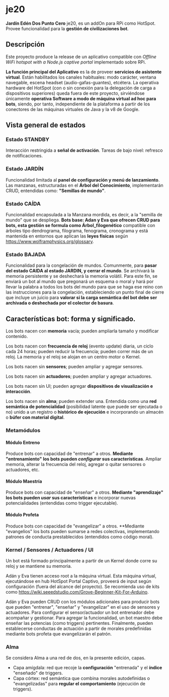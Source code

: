 # je20
**Jardín Edén Dos Punto Cero** je20, es un addOn para RPi como HotSpot. Provee funcionalidad para la **gestión de civilizaciones bot**.

## Descripción
Este proyecto produce la release de un aplicativo compatible con *Offline WiFi hotspot with a Node.js captive portal* implementado sobre RPi.

**La función principal del Aplicativo** es la de proveer **servicios de asistente virtual**. Están habilitados los canales habituales: modo carácter, ventana navegable, escena headset (audio-gafas-guantes), etcétera. La operativa hardware del HotSpot (con o sin conexión para la delegación de carga a dispositivos superiores) queda fuera de este proyecto, sirviéndose únicamente **operativa Software a modo de máquina virtual ad hoc para bots**, siendo, por tanto, independiente de la plataforma a partir de los conectores de las máquinas virtuales de Java y la v8 de Google.

## Vista general de estados

### Estado STANDBY
Interacción restringida a **señal de activación**. Tareas de bajo nivel: refresco de notificaciones.

### Estado JARDÍN
Funcionalidad limitada al **panel de configuración y menú de lanzamiento**. Las manzanas, estructuradas en el **Árbol del Conocimiento**, implementarán CRUD, entendidas como: **"Semillas de mundo"**.

### Estado CAÍDA
Funcionalidad encapsulada a la Manzana mordida, es decir, a la "semilla de mundo" que se despliega. **Bots base: Adan y Eva que ofrecen CRUD para bots, esta gestión se formula como Árbol_filogenético** compatible con árboles tipo dendrograma, filograma, fenograma, cronograma y está mantenida en entornos que aplican las **leyes físicas** según https://www.wolframphysics.org/glossary.

### Estado BAJADA
Funcionalidad para la congelación de mundos. Comunmente, para **pasar del estado CAIDA al estado JARDIN, y cerrar el mundo**. Se archivará la memoria persistente y se deshechará la memoria volátil. Para este fin, se enviará un bot al mundo que pregonará un esquema o moral y hará por llevar la palabra a todos los bots del mundo para que se haga ese reino con las instrucciones para la congelación, estableciendo un punto final de cierre que incluye un juicio para **valorar si la carga semántica del bot debe ser archivada o deshechada por el colector de basura**.

## Características bot: forma y significado.  
Los bots nacen con **memoria** vacía; pueden ampliarla tamaño y modificar contenido.

Los bots nacen con **frecuencia de reloj** (evento update) diaria, un ciclo cada 24 horas; pueden reducir la frecuencia; pueden correr más de un reloj. La memoria y el reloj se alojan en un centro motor o Kernel.

Los bots nacen sin **sensores**; pueden ampliar y agregar sensores.

Los bots nacen sin **actuadores**; pueden ampliar y agregar actuadores.

Los bots nacen sin UI; pueden agregar **dispositivos de visualización e interacción**.

Los bots nacen sin **alma**; pueden extender una. Entendida como una **red semántica de potencialidad** (posibilidad latente que puede ser ejecutada o no) unido a un registro o **histórico de ejecución** e incorporando un almacén o **búfer con material digital**.

### Metamódulos

#### Módulo Entreno
Produce bots con capacidad de "entrenar" a otros. **Mediante "entrenamiento" los bots pueden *configurar* sus características**. Ampliar memoria, alterar la frecuencia del reloj, agregar o quitar sensores o actuadores, etc.

#### Módulo Maestría
Produce bots con capacidad de "enseñar" a otros.
**Mediante "aprendizaje" los bots pueden *usar* sus características** e incorporar nuevas potencialidades (entendidas como trigger ejecutable).

#### Módulo Profeta
Produce bots con capacidad de "evangelizar" a otros.
**Mediante "evangelios" los bots pueden sumarse a redes colectivas, implementando patrones de conducta prestablecidos (entendidos como código moral).


### Kernel / Sensores / Actuadores / UI
Un bot está formado principalmente a partir de un Kernel donde corre su reloj y se mantiene su memoria.

Adán y Eva tienen acceso root a la máquina virtual. Esta máquina virtual, ejecutándose en hub HotSpot Portal Captivo, proveerá de input según configuración (fuera del alcance del proyecto). Se recomienda uso de kits como https://wiki.seeedstudio.com/Grove-Beginner-Kit-For-Arduino.

Adán y Eva pueden CRUD con los módulos adicionales para producir bots que pueden "entrenar", "enseñar" y "evangelizar" en el uso de sensores y actuadores. Para configurar el sensor/actuador un bot entrenador debe acompañar y gestionar. Para agregar la funcionalidad, un bot maestro debe enseñar las potencias (como triggers) pertinentes. Finalmente, pueden establecerse conductas de actuación a partir de morales predefinidas mediante bots profeta que evangelizarán el patrón.

### Alma
Se considera Alma a una red de dos, en la presente edición, capas.

- Capa amígdala: red que recoje la **configuración** "entrenada" y el **índice** "enseñado" de triggers.
- Capa córtex: red semántica que combina morales autodefinidas o "evangelizadas" para **regular el comportamiento** (ejecución de triggers).

